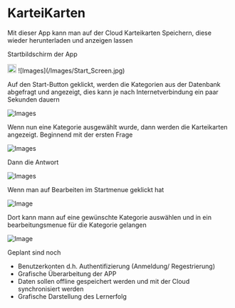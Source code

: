 # KarteiKarten
Mit dieser App kann man auf der Cloud Karteikarten Speichern, diese wieder herunterladen und anzeigen lassen

Startbildschirm der App

<img src="/Images/Start_Screen.jpg" alt="Screen" width="20"/>
![Images](/Images/Start_Screen.jpg)


Auf den Start-Button geklickt, werden die Kategorien aus der Datenbank abgefragt und angezeigt, dies kann je nach Internetverbindung ein paar Sekunden dauern

![Images](/Images/Kategorien.jpg)


Wenn nun eine Kategorie ausgewählt wurde, dann werden die Karteikarten angezeigt. Beginnend mit der ersten Frage

![Images](/Images/LernKarte_Frage.jpg)

Dann die Antwort

![Images](/Images/LernKarte_Antwort.jpg)


Wenn man auf Bearbeiten im Startmenue geklickt hat

![Image](/Images/Bearbeitungsmenue.jpg)

Dort kann mann auf eine gewünschte Kategorie auswählen und in ein bearbeitungsmenue für die Kategorie gelangen

![Image](/Images/Bearbeitungsmenue_der_Kategorie.jpg)




Geplant sind noch 
* Benutzerkonten d.h. Authentifizierung (Anmeldung/ Regestrierung)
* Grafische Überarbeitung der APP
* Daten sollen offline gespeichert werden und mit der Cloud synchronisiert werden
* Grafische Darstellung des Lernerfolg
